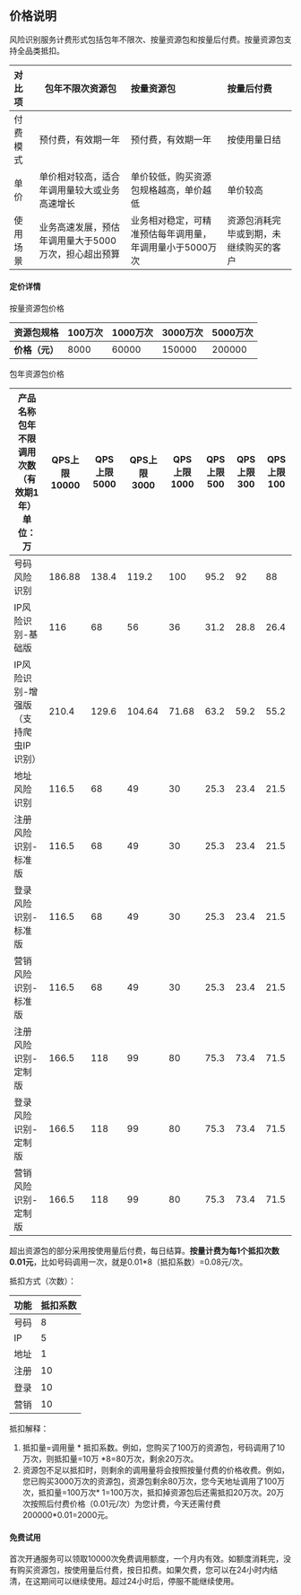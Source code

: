 ## 价格说明

风险识别服务计费形式包括包年不限次、按量资源包和按量后付费。按量资源包支持全品类抵扣。

| 对比项   | 包年不限次资源包                                     | 按量资源包                                               | 按量后付费                             |
| :------- | ---------------------------------------------------- | :------------------------------------------------------- | :------------------------------------- |
| 付费模式 | 预付费，有效期一年                                   | 预付费，有效期一年                                       | 按使用量日结                           |
| 单价     | 单价相对较高，适合年调用量较大或业务高速增长         | 单价较低，购买资源包规格越高，单价越低                   | 单价较高                               |
| 使用场景 | 业务高速发展，预估年调用量大于5000万次，担心超出预算 | 业务相对稳定，可精准预估每年调用量，年调用量小于5000万次 | 资源包消耗完毕或到期，未继续购买的客户 |

#### 定价详情

按量资源包价格

| **资源包规格** | 100万次 | 1000万次 | 3000万次 | 5000万次 |
| :------------: | ------- | -------- | -------- | -------- |
| **价格（元）** | 8000    | 60000    | 150000   | 200000   |

包年资源包价格

| 产品名称包年不限调用次数（有效期1年）单位：万 | QPS上限 10000 | QPS上限 5000 | QPS上限 3000 | QPS上限 1000 | QPS上限 500 | QPS上限 300 | QPS上限 100 |
| --------------------------------------------- | ------------- | ------------ | ------------ | ------------ | ----------- | ----------- | ----------- |
| 号码风险识别                                  | 186.88        | 138.4        | 119.2        | 100          | 95.2        | 92          | 88          |
| IP风险识别-基础版                             | 116           | 68           | 56           | 36           | 31.2        | 28.8        | 26.4        |
| IP风险识别-增强版（支持爬虫IP识别）           | 210.4         | 129.6        | 104.64       | 71.68        | 63.2        | 59.2        | 55.2        |
| 地址风险识别                                  | 116.5         | 68           | 49           | 30           | 25.3        | 23.4        | 21.5        |
| 注册风险识别-标准版                           | 116.5         | 68           | 49           | 30           | 25.3        | 23.4        | 21.5        |
| 登录风险识别-标准版                           | 116.5         | 68           | 49           | 30           | 25.3        | 23.4        | 21.5        |
| 营销风险识别-标准版                           | 116.5         | 68           | 49           | 30           | 25.3        | 23.4        | 21.5        |
| 注册风险识别-定制版                           | 166.5         | 118          | 99           | 80           | 75.3        | 73.4        | 71.5        |
| 登录风险识别-定制版                           | 166.5         | 118          | 99           | 80           | 75.3        | 73.4        | 71.5        |
| 营销风险识别-定制版                           | 166.5         | 118          | 99           | 80           | 75.3        | 73.4        | 71.5        |

超出资源包的部分采用按使用量后付费，每日结算。**按量计费为每1个抵扣次数0.01元**，比如号码调用一次，就是0.01*8（抵扣系数）=0.08元/次。

抵扣方式（次数）：

| 功能 | 抵扣系数 |
| ---- | -------- |
| 号码 | 8        |
| IP   | 5        |
| 地址 | 1        |
| 注册 | 10       |
| 登录 | 10       |
| 营销 | 10       |


抵扣解释：

1. 抵扣量=调用量 * 抵扣系数。例如，您购买了100万的资源包，号码调用了10万次，则抵扣量=10万 *8=80万次，剩余20万次。
2. 资源包不足以抵扣时，则剩余的调用量将会按照按量付费的价格收费。例如，您已购买3000万次的资源包，资源包剩余80万次，您今天地址调用了100万次，抵扣量=100万次* 1=100万次，抵扣掉资源包后还需抵扣20万次。20万次按照后付费价格（0.01元/次）为您计费，今天还需付费200000*0.01=2000元。

#### 免费试用

首次开通服务可以领取10000次免费调用额度，一个月内有效。如额度消耗完，没有购买资源包，按使用量后付费，按日扣费。如果欠费，您可以在24小时内结清，在这期间可以继续使用。超过24小时后，停服不能继续使用。